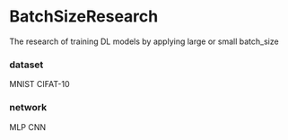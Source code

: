 # BatchSizeResearch
The research of training DL models by applying large or small batch_size

### dataset
MNIST
CIFAT-10

### network
MLP
CNN